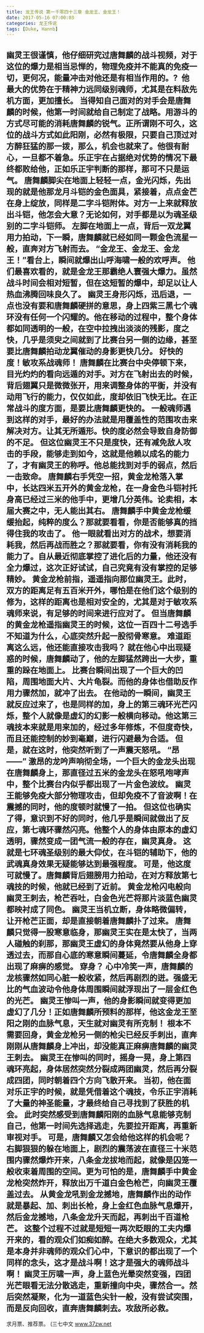 ```yaml
---
title: 龙王传说 第一千零四十三章 金龙王、金龙王！
date: 2017-05-16 07:00:03
categories: 龙王传说
tags: [Duke, Hannb]
---
```


幽灵王很谨慎，他仔细研究过唐舞麟的战斗视频，对于这位的爆力是相当忌惮的，物理免疫并不能真的免疫一切，更何况，能量冲击对他还是有相当作用的。?  他最大的优势在于精神力远同级别魂师，尤其是在料敌先机方面，更加擅长。
当得知自己面对的对手会是唐舞麟的时候，他第一时间就给自己制定了战略。用游斗的方式尽可能的消耗唐舞麟的锐气。正所谓刚不可久，这位的战斗方式如此阳刚，必然有极限，只要自己顶过对方醉狂猛的那一拨，那么，机会也就来了。他很有耐心，一旦都不着急。乐正宇在占据绝对优势的情况下最终都败给他，正如乐正宇判断的那样，那可不只是运气。
唐舞麟脚尖在地面上轻轻一点，金光闪烁，先出现的就是他那龙月斗铠的金色面具，紧接着，点点金芒在身上绽放，同样是二字斗铠附体。对方一上来就释放出斗铠，他怎会大意？无论如何，对手都是以为魂圣级别的二字斗铠师。
左脚在地面上一点，背后一双龙翼用力拍动，下一瞬，唐舞麟就已经如同一颗金色流星一般，直奔对方飞射而去。
“金龙王、金龙王、金龙王！”看台上，瞬间就爆出山呼海啸一般的欢呼声。
他们最喜欢看的，就是金龙王那霸绝人寰强大爆力。虽然战斗时间会相对短暂，但在这短暂的爆中，却足以让人热血沸腾回味良久了。
幽灵王身形闪烁，迅后退，一点也没有要和唐舞麟硬拼的意思，身上四紫三黑七个魂环没有任何一个闪耀的。他在移动的过程中，整个身体都如同透明的一般，在空中拉拽出淡淡的残影，度之快，几乎是须臾之间就到了比赛台另一侧的边缘，甚至要比唐舞麟拍动龙翼催动的身影更快几分。
好快的度！敏攻系战魂师！
唐舞麟在比赛台中央停顿下来，目光灼灼的看向远遁的对手。对方在飞射出去的时候，背后翅翼只是微微张开，用来调整身体的平衡，并没有动用飞行的能力，仅仅如此，度却依旧飞快无比。在正常战斗的度方面，是要比唐舞麟更快的。
一般魂师遇到这样的对手，最好的办法就是用覆盖性的范围攻击来解决对方。让其无所遁形。快的度必然会导致自身防御的不足。
但这位幽灵王不只是度快，还有减免敌人攻击的手段，能够走到如今，这就是他赖以成名的能力了，才有幽灵王的称呼。他总能找到对手的弱点，然后一击致命。
唐舞麟右手凭空一招，黄金龙枪落入掌中，长达四米五开外的黄金龙枪，在一身金色斗铠衬托身高已经过三米的他手中，更增几分英伟。论卖相，本届大赛之中，无人能出其右。
唐舞麟手中黄金龙枪缓缓抬起，纯粹的度么？那就要看看，你是否能够真的挡得住我的攻击了。
他一眼就看出对方的战术，想要消耗我，然后再战而胜之？那就要看，你有没有消耗我的能力了。自从最近彻底掌控了进化后的力量，他还没有全力爆过，这次正好试试，自己究竟有没有掌控的足够精妙。
黄金龙枪前指，遥遥指向那位幽灵王。此时，双方的距离足有五百米开外，哪怕是在他们这个级别的修为，这样的距离也是相对安全的，尤其是对于敏攻系魂师来说，有足够的时间来进行应对了。
但当唐舞麟的黄金龙枪遥指幽灵王的时候，这位一百四十二号选手不知道为什么，心底突然升起一股彻骨寒意。
难道距离这么远，他还能直接攻击我吗？
就在他心中出现疑惑的时候，唐舞麟动了，他的左脚猛然跨出一大步，重重的跺在地面上。
比赛台瞬间出现了一个巨大的凹陷，周围地面大片、大片龟裂。而他的身体也借助反作用力骤然加，就冲了出去。
在他动的一瞬间，幽灵王就反应过来了，也是同样的加，身上的第三魂环光芒闪烁，整个人就像是虚幻的幻影一般横向移动。他这第三魂技本来就是用来加的，经过多年修炼，不但度奇快，而且还能控制的妙到毫巅，进行闪避最为合适。
但是，就在这时，他突然听到了一声震天怒吼。
“昂——”
激昂的龙吟声响彻全场，一个巨大的金龙头出现在唐舞麟身上，那直径过五米的金龙头在怒吼咆哮声中，整个比赛台内似乎都出现了一片金色波纹。
幽灵王能够免疫大部分物理攻击，但却免疫不了音波啊！在震撼的同时，他的度顿时就慢了一拍。
但这位也确实了得，意识到不好的同时，他几乎是瞬间就做出了反应，第七魂环骤然闪亮。他整个人的身体由原本的虚幻透明，骤然变成一团气流一般的存在，幽灵真身。
这就是七环魂圣级别的最大仰仗，在斗铠的辅助下，他的武魂真身效果无疑能够达到最强程度。
可是，他这度可就慢了。唐舞麟背后翅膀用力拍动，在对方释放第七魂技的时候，他就已经到了近前。
黄金龙枪闪电般向幽灵王刺去，枪芒吞吐，白金色光芒将那片淡蓝色幽灵都映衬成了同色。
幽灵王当机立断，身体略微偏转，让开枪芒正面，却是直接朝着唐舞麟扑了过来。
唐舞麟只觉得一股寒意临身，那幽灵王实在是太快了，当两人碰触的刹那，那幽灵王虚幻的身体竟然要从他身上穿透过去，而那自心底的寒意瞬间蔓延，令唐舞麟全身都出现了麻痹的感觉。
穿身？
心中冷笑一声，唐舞麟的龙核骤然如同心脏一般收紧，然后再剧烈的迸。强盛无比的气血波动令他身体周围瞬间就浮现出了一层金红色的光芒。
幽灵王惨叫一声，他的身影瞬间就变得更加虚幻了几分！正如唐舞麟所预料的那样，他这金龙王至阳之刚的血脉气息，天生就对幽灵有所克制！
根本不需要回身，黄金龙枪另一侧的枪尖已经反手刺出，直奔刚刚从唐舞麟身上冲出，却没能真正麻痹唐舞麟的幽灵王刺去。
幽灵王在惨叫的同时，摇身一晃，身上第四魂环亮起，身体居然突然分裂成两团幽灵，然后再分裂成四团，同时朝着四个方向飞散开来。
当初，他在面对乐正宇的时候，就是凭借着这个魂技，令乐正宇消耗了大量的神圣能量，才最终给自己寻找到了获胜的机会。
此时突然感受到唐舞麟阳刚的血脉气息能够克制自己，他第一时间先选择逃走，先要拉开距离，再重新审视对手。
可是，唐舞麟又怎会给他这样的机会呢？
右脚狠狠的躲在地面上，剧烈的震荡波在直径三十米范围内骤然爆炸开来，八条金龙拔地而起，就像是囚笼一般收束着周围的空间。更为可怕的是，唐舞麟手中黄金龙枪突然炸开，释放出万千道白金色枪芒，向幽灵王覆盖过去。
从黄金龙吼到金龙撼地，唐舞麟作出的动作就是暴起、加、刺出长枪，身上金红色血脉气息爆开，然后金龙撼地，八条金龙升天而起，再刺出千百道枪芒。
这整个过程不过就是短短一两次眨眼的工夫内爆开来的，看的观众们如痴如醉。在绝大多数观众，尤其是本身并非魂师的观众们心中，下意识的都出现了一个同样的念头，这才是战斗啊！这才是强大的魂师战斗啊！
幽灵王厉啸一声，身上蓝色光晕突然变强，四团光芒眼看无法分散逃走，重新撞向中央，骤然合一。然后突然凝聚，化为一道蓝色尖针一般，没有尝试突围，而是反向回收，直奔唐舞麟刺去。攻敌所必救。
-------------------------------
求月票、推荐票。
(三七中文 www.37zw.net